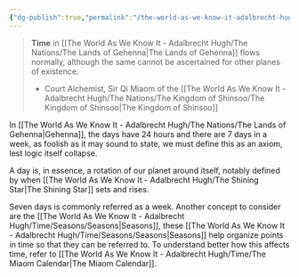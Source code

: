 ```yaml
---
{"dg-publish":true,"permalink":"/the-world-as-we-know-it-adalbrecht-hugh/time/time-in-gehenna/"}
---
```


> **Time** in [[The World As We Know It - Adalbrecht Hugh/The Nations/The Lands of Gehenna\|The Lands of Gehenna]] flows normally, although the same cannot be ascertained for other planes of existence.
> - Court Alchemist, Sir Qi Miaom of the [[The World As We Know It - Adalbrecht Hugh/The Nations/The Kingdom of Shinsoo/The Kingdom of Shinsoo\|The Kingdom of Shinsoo]]

In [[The World As We Know It - Adalbrecht Hugh/The Nations/The Lands of Gehenna\|Gehenna]], the days have 24 hours and there are 7 days in a week, as foolish as it may sound to state, we must define this as an axiom, lest logic itself collapse.

A day is, in essence, a rotation of our planet around itself, notably defined by when [[The World As We Know It - Adalbrecht Hugh/The Shining Star\|The Shining Star]] sets and rises.

Seven days is commonly referred as a week. Another concept to consider are the [[The World As We Know It - Adalbrecht Hugh/Time/Seasons/Seasons\|Seasons]], these [[The World As We Know It - Adalbrecht Hugh/Time/Seasons/Seasons\|Seasons]] help organize points in time so that they can be referred to. To understand better how this affects time, refer to [[The World As We Know It - Adalbrecht Hugh/Time/The Miaom Calendar\|The Miaom Calendar]].